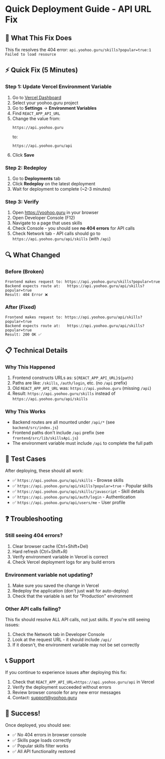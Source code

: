 # Quick Deployment Guide - API URL Fix

## 🎯 What This Fix Does
This fix resolves the 404 error: `api.yoohoo.guru/skills?popular=true:1 Failed to load resource`

## ⚡ Quick Fix (5 Minutes)

### Step 1: Update Vercel Environment Variable
1. Go to [Vercel Dashboard](https://vercel.com/dashboard)
2. Select your yoohoo.guru project
3. Go to **Settings** → **Environment Variables**
4. Find `REACT_APP_API_URL`
5. Change the value from:
   ```
   https://api.yoohoo.guru
   ```
   to:
   ```
   https://api.yoohoo.guru/api
   ```
6. Click **Save**

### Step 2: Redeploy
1. Go to **Deployments** tab
2. Click **Redeploy** on the latest deployment
3. Wait for deployment to complete (~2-3 minutes)

### Step 3: Verify
1. Open https://yoohoo.guru in your browser
2. Open Developer Console (F12)
3. Navigate to a page that uses skills
4. Check Console - you should see **no 404 errors** for API calls
5. Check Network tab - API calls should go to `https://api.yoohoo.guru/api/skills` (with `/api`)

## 🔍 What Changed

### Before (Broken)
```
Frontend makes request to: https://api.yoohoo.guru/skills?popular=true
Backend expects route at:   https://api.yoohoo.guru/api/skills?popular=true
Result: 404 Error ❌
```

### After (Fixed)
```
Frontend makes request to: https://api.yoohoo.guru/api/skills?popular=true
Backend expects route at:   https://api.yoohoo.guru/api/skills?popular=true
Result: 200 OK ✅
```

## 📋 Technical Details

### Why This Happened
1. Frontend constructs URLs as: `${REACT_APP_API_URL}${path}`
2. Paths are like: `/skills`, `/auth/login`, etc. (no `/api` prefix)
3. Old `REACT_APP_API_URL` was: `https://api.yoohoo.guru` (missing `/api`)
4. Result: `https://api.yoohoo.guru/skills` instead of `https://api.yoohoo.guru/api/skills`

### Why This Works
- Backend routes are all mounted under `/api/*` (see `backend/src/index.js`)
- Frontend paths don't include `/api` prefix (see `frontend/src/lib/skillsApi.js`)
- The environment variable must include `/api` to complete the full path

## 🧪 Test Cases

After deploying, these should all work:
- ✅ `https://api.yoohoo.guru/api/skills` - Browse skills
- ✅ `https://api.yoohoo.guru/api/skills?popular=true` - Popular skills
- ✅ `https://api.yoohoo.guru/api/skills/javascript` - Skill details
- ✅ `https://api.yoohoo.guru/api/auth/login` - Authentication
- ✅ `https://api.yoohoo.guru/api/users/me` - User profile

## ❓ Troubleshooting

### Still seeing 404 errors?
1. Clear browser cache (Ctrl+Shift+Del)
2. Hard refresh (Ctrl+Shift+R)
3. Verify environment variable in Vercel is correct
4. Check Vercel deployment logs for any build errors

### Environment variable not updating?
1. Make sure you saved the change in Vercel
2. Redeploy the application (don't just wait for auto-deploy)
3. Check that the variable is set for "Production" environment

### Other API calls failing?
This fix should resolve ALL API calls, not just skills. If you're still seeing issues:
1. Check the Network tab in Developer Console
2. Look at the request URL - it should include `/api/`
3. If it doesn't, the environment variable may not be set correctly

## 📞 Support

If you continue to experience issues after deploying this fix:
1. Check that `REACT_APP_API_URL=https://api.yoohoo.guru/api` in Vercel
2. Verify the deployment succeeded without errors
3. Review browser console for any new error messages
4. Contact: support@yoohoo.guru

## 🎉 Success!

Once deployed, you should see:
- ✅ No 404 errors in browser console
- ✅ Skills page loads correctly
- ✅ Popular skills filter works
- ✅ All API functionality restored
